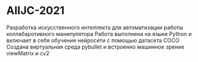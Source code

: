 # AIIJC-2021
Разработка искусственного интеллекта для автоматизации работы коллабаротивного манипулятора 
Работа выполнена на языке Python и включает в себя обучение нейросети с помощью датасета COCO
Создана виртуальная среда pybullet и встроенно машинное зрение viewMatrix и cv2

